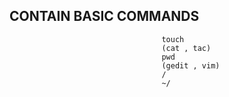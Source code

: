         
        
##                                                               CONTAIN BASIC COMMANDS
                                      
                                      touch 
                                      (cat , tac)
                                      pwd 
                                      (gedit , vim) 
                                      /
                                      ~/
 
